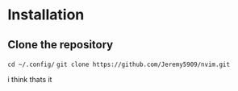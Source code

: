 # Installation

## Clone the repository

`cd ~/.config/`
`git clone https://github.com/Jeremy5909/nvim.git`

i think thats it
